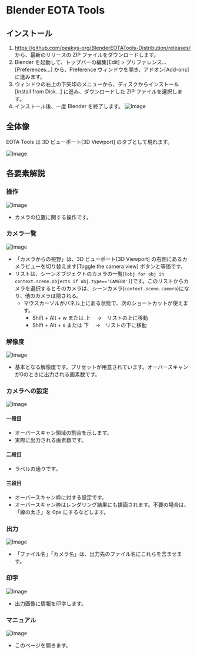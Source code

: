 # Blender EOTA Tools
## インストール
1. https://github.com/peakys-org/BlenderEOTATools-Distribution/releases/ から、最新のリリースの ZIP ファイルをダウンロードします。
2. Blender を起動して、トップバーの編集[Edit] >  プリファレンス...[Preferences…] から、Preference ウィンドウを開き、アドオン[Add-ons] に進みます。
3. ウィンドウの右上の下矢印のメニューから、ディスクからインストール[Install from Disk...] に進み、ダウンロードした ZIP ファイルを選択します。
4. インストール後、一度 Blender を終了します。
![Image](https://github.com/user-attachments/assets/b3ef59cf-718b-4789-8b2a-24d2b850a32b)

## 全体像
EOTA Tools は 3D ビューポート[3D Viewport] のタブとして現れます。

![Image](https://github.com/user-attachments/assets/e7b61ac5-db5e-41c5-92f3-b21933e263cc)

## 各要素解説

### 操作
![Image](https://github.com/user-attachments/assets/75a62976-96d0-43c2-b7b8-e5dcb3c64b2a)

- カメラの位置に関する操作です。

### カメラ一覧
![Image](https://github.com/user-attachments/assets/e3427057-935d-4450-a427-f5b6e96181d7)

- 「カメラからの視野」は、3D ビューポート[3D Viewport] の右側にあるカメラビューを切り替えます[Toggle the camera view] ボタンと等価です。
- リストは、シーンオブジェクトのカメラの一覧(`[obj for obj in context.scene.objects if obj.type=='CAMERA']`)です。このリストからカメラを選択するとそのカメラは、シーンカメラ(`context.scene.camera`)になり、他のカメラは隠される。
  - マウスカーソルがパネル上にある状態で、次のショートカットが使えます。
    - Shift + Alt + w  または 上　 →　リストの上に移動
    - Shift + Alt + s  または 下　 →　リストの下に移動

### 解像度
![Image](https://github.com/user-attachments/assets/f4ea4cda-af88-45ae-b78c-232c7c9871ed)

- 基本となる解像度です。プリセットが用意されています。オーバースキャンが0のときに出力される画素数です。

### カメラへの設定
![Image](https://github.com/user-attachments/assets/bbcc2391-608e-434c-9669-9d1d6805593f)

#### 一段目
- オーバースキャン領域の割合を示します。
- 実際に出力される画素数です。

#### 二段目
- ラベルの通りです。

#### 三段目
- オーバースキャン枠に対する設定です。
- オーバースキャン枠はレンダリング結果にも描画されます。不要の場合は、「線の太さ」を 0px にするなどします。

### 出力
![Image](https://github.com/user-attachments/assets/154bb9af-86e6-4fa7-9f88-c3a51f389767)

- 「ファイル名」「カメラ名」は、出力先のファイル名にこれらを含ませます。

### 印字
![Image](https://github.com/user-attachments/assets/cabef2a5-9e85-486a-ae60-5c069bd0981b)

- 出力画像に情報を印字します。

### マニュアル
![Image](https://github.com/user-attachments/assets/951bdc06-3154-4640-b573-39037b00d308)

- このページを開きます。
